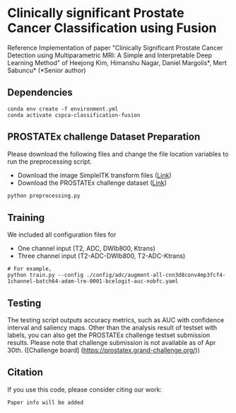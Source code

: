 # Clinically significant Prostate Cancer Classification using Fusion
Reference Implementation of paper "Clinically Significant Prostate Cancer Detection using Multiparametric MRI: A Simple and Interpretable Deep Learning Method" of Heejong Kim, Himanshu Nagar, Daniel Margolis*, Mert Sabuncu* (*Senior author) 

[comment]: <> (, to appear in "Journal".)
[comment]: <> ([Project Page]&#40;https://heejongkim.com/dwi-synthesis&#41; | [Paper]&#40;https://arxiv.org/abs/2106.13188&#41; )

[comment]: <> (![Add figure here]&#40;demo.gif&#41;)

## Dependencies 
```shell
conda env create -f environment.yml
conda activate cspca-classification-fusion
```

## PROSTATEx challenge Dataset Preparation
Please download the following files and change the file location variables to run the preprocessing script. 
- Download the image SimpleITK transform files ([Link](https://github.com/OscarPellicer/prostate_lesion_detection/blob/main/ProstateX_transforms.zip))
- Download the PROSTATEx challenge dataset ([Link](https://wiki.cancerimagingarchive.net/pages/viewpage.action?pageId=23691656))
```python
python preprocessing.py
```

## Training
We included all configuration files for 
- One channel input (T2, ADC, DWIb800, Ktrans) 
- Three channel input (T2-ADC-DWIb800, T2-ADC-Ktrans) 
```shell script
# For example, 
python train.py --config ./config/adc/augment-all-cnn3d8conv4mp3fcf4-1channel-batch64-adam-lre-0001-bcelogit-auc-nobfc.yaml
```

## Testing 
The testing script outputs accuracy metrics, such as AUC with confidence interval and saliency maps. Other than the analysis result of testset with labels, you can also get the PROSTATEx challenge testset submission results. 
Please note that challenge submission is not available as of Apr 30th. ([Challenge board] (https://prostatex.grand-challenge.org/))


## Citation
If you use this code, please consider citing our work:
```
Paper info will be added
```
